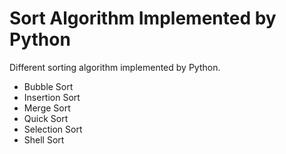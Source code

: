 # Sort Algorithm Implemented by Python
Different sorting algorithm implemented by Python.

*	Bubble Sort
*	Insertion Sort
*	Merge Sort
*	Quick Sort
*	Selection Sort
*	Shell Sort	
